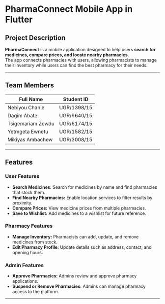 # PharmaConnect Mobile App in Flutter

##  Project Description  
**PharmaConnect** is a mobile application designed to help users **search for medicines, compare prices, and locate nearby pharmacies**.  
The app connects pharmacies with users, allowing pharmacists to manage their inventory while users can find the best pharmacy for their needs.  

---

## Team Members  

| Full Name       | Student ID  |
|---------------|------------|
| Nebiyou Chanie      | UGR/1398/15     |
| Dagim Abate    | UGR/9640/15     |
| Tsigemariam Zewdu  | UGR/6174/15     |
| Yetmgeta Ewnetu  | UGR/1582/15     |
| Mikiyas Ambachew | UGR/3008/15     |

 

---

## Features  

### User Features  
-  **Search Medicines:** Search for medicines by name and find pharmacies that stock them.  
-  **Find Nearby Pharmacies:** Enable location services to filter results by proximity.  
-  **Compare Prices:** View medicine prices from multiple pharmacies.  
-  **Save to Wishlist:** Add medicines to a wishlist for future reference.  


### Pharmacy Features  
-  **Manage Inventory:** Pharmacists can add, update, and remove medicines from stock.  
-  **Edit Pharmacy Profile:** Update details such as address, contact, and opening hours.  

### Admin Features  
-  **Approve Pharmacies:** Admins review and approve pharmacy applications.  
-  **Suspend or Remove Pharmacies:** Admins can manage pharmacy access to the platform.  

---

